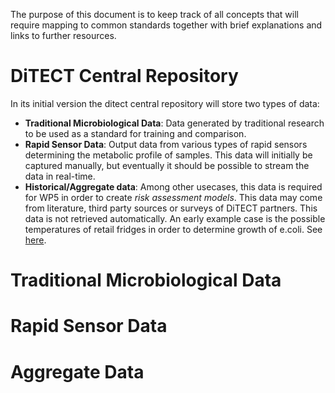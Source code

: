 The purpose of this document is to keep track of all concepts that will require mapping to common standards together with brief explanations and links to further resources.

# DiTECT Central Repository
In its initial version the ditect central repository will store two types of data:

- **Traditional Microbiological Data**: Data generated by traditional research to be used as a standard for training and comparison.
- **Rapid Sensor Data**: Output data from various types of rapid sensors determining the metabolic profile of samples. This data will initially be captured manually, but eventually it should be possible to stream the data in real-time.
- **Historical/Aggregate data**: Among other usecases, this data is required for WP5 in order to create *risk assessment models*. This data may come from literature, third party sources or surveys of DiTECT partners. This data is not retrieved automatically. An early example case is the possible temperatures of retail fridges in order to determine growth of e.coli. See [here](https://github.com/MaastrichtU-IDS/ditect-ontology/example-retail-temperature.md).

# Traditional Microbiological Data
# Rapid Sensor Data
# Aggregate Data